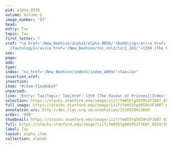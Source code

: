 ```yaml
---
pid: alpha_0930
volume: Volume 2
image_number: '57'
head: 
entry: Tax
topic: Tax
first_letter: T
xref: "<a href='/New_Beehive/alpha1/alpha_0050/'>Babbling</a>|<a href='/New_Beehive/toc_vol2/toc2_213/'>1097
  [Tautology]</a>|<a href='/New_Beehive/toc_vol2/toc2_265/'>1359 [The Favour of Princes]</a>"
see: 
page: 
add: 
type: 
index: "<a href='/New_Beehive/index5/index_4069/'>tax</a>"
insertion_xref: 
insertion: 
item: "#item-71ea8abaf"
unparsed: 
line: 'Entry: Tax|Topic: Tax|Xref: 1359 [The Favour of Princes]|Index: tax|#item-71ea8abaf'
selection: https://stacks.stanford.edu/image/iiif/fm855tg5659%2F1607_0524/359,2644,3057,494/full/0/default.jpg
full_image: https://stacks.stanford.edu/image/iiif/fm855tg5659%2F1607_0524/full/full/0/default.jpg
annotation_uri: http://dev.llgc.org.uk/annotation/1528920411660
order: '930'
thumbnail: https://stacks.stanford.edu/image/iiif/fm855tg5659%2F1607_0524/359,2644,600,180/250,/0/default.jpg
full: https://stacks.stanford.edu/image/iiif/fm855tg5659%2F1607_0524/359,2644,3057,494/full/0/default.jpg
label: Tax
layout: alpha_item
collection: alpha5
---
```


